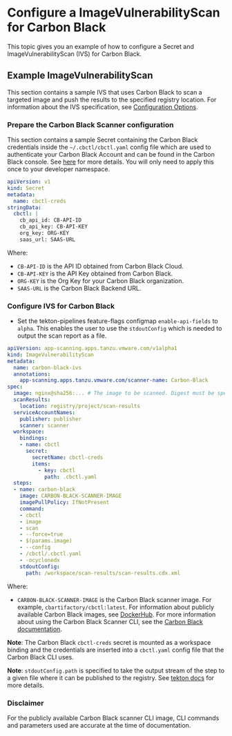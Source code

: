 # Configure a ImageVulnerabilityScan for Carbon Black

This topic gives you an example of how to configure a Secret and ImageVulnerabilityScan (IVS) for Carbon Black.

## <a id="example"></a> Example ImageVulnerabilityScan

This section contains a sample IVS that uses Carbon Black to scan a targeted image and push the results to the specified registry location.
For information about the IVS specification, see [Configuration Options](ivs-create-your-own.hbs.md#img-vuln-config-options).

### <a id="cbc-config"></a> Prepare the Carbon Black Scanner configuration

This section contains a sample Secret containing the Carbon Black credentials inside the `~/.cbctl/cbctl.yaml` config file which are used to authenticate your Carbon Black Account and can be found in the Carbon Black console. See [here](https://developer.carbonblack.com/reference/carbon-black-cloud/container/latest/image-scanning-cli#configuration) for more details. You will only need to apply this once to your developer namespace.


```yaml
apiVersion: v1
kind: Secret
metadata:
  name: cbctl-creds
stringData:
  cbctl: |
    cb_api_id: CB-API-ID
    cb_api_key: CB-API-KEY
    org_key: ORG-KEY
    saas_url: SAAS-URL
```

Where:

- `CB-API-ID` is the API ID obtained from Carbon Black Cloud.
- `CB-API-KEY` is the API Key obtained from Carbon Black.
- `ORG-KEY` is the Org Key for your Carbon Black organization.
- `SAAS-URL` is the Carbon Black Backend URL.

### <a id="configure-carbon-black-ivs"></a> Configure IVS for Carbon Black

- Set the tekton-pipelines feature-flags configmap `enable-api-fields` to `alpha`. This enables the user to use the `stdoutConfig` which is needed to output the scan report as a file.

```yaml
apiVersion: app-scanning.apps.tanzu.vmware.com/v1alpha1
kind: ImageVulnerabilityScan
metadata:
  name: carbon-black-ivs
  annotations:
    app-scanning.apps.tanzu.vmware.com/scanner-name: Carbon-Black
spec:
  image: nginx@sha256:... # The image to be scanned. Digest must be specified.
  scanResults:
    location: registry/project/scan-results
  serviceAccountNames:
    publisher: publisher
    scanner: scanner
  workspace:
    bindings:
    - name: cbctl
      secret:
        secretName: cbctl-creds
        items:
          - key: cbctl
            path: .cbctl.yaml
  steps:
  - name: carbon-black
    image: CARBON-BLACK-SCANNER-IMAGE
    imagePullPolicy: IfNotPresent
    command:
    - cbctl
    - image
    - scan
    - --force=true
    - $(params.image)
    - --config
    - /cbctl/.cbctl.yaml
    - -ocyclonedx
    stdoutConfig:
      path: /workspace/scan-results/scan-results.cdx.xml
```

Where:

- `CARBON-BLACK-SCANNER-IMAGE` is the Carbon Black scanner image. For example, `cbartifactory/cbctl:latest`. For information about publicly available Carbon Black images, see [DockerHub](https://hub.docker.com/r/cbartifactory/cbctl). For more information about using the Carbon Black Scanner CLI, see the [Carbon Black documentation](https://developer.carbonblack.com/reference/carbon-black-cloud/container/latest/image-scanning-cli/).

**Note**: The Carbon Black `cbctl-creds` secret is mounted as a workspace binding and the credentials are inserted into a `cbctl.yaml` config file that the Carbon Black CLI uses.

**Note**: `stdoutConfig.path` is specified to take the output stream of the step to a given file where it can be published to the registry. See [tekton docs](https://github.com/tektoncd/community/blob/main/teps/0011-redirecting-step-output-streams.md) for more details.

### <a id="disclaimer"></a> Disclaimer
For the publicly available Carbon Black scanner CLI image, CLI commands and parameters used are accurate at the time of documentation.